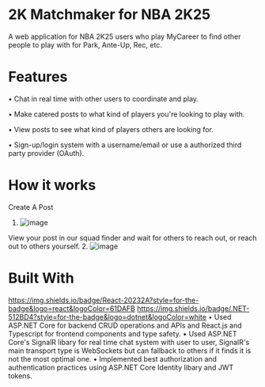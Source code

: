 # 2K Matchmaker for NBA 2K25
A web application for NBA 2K25 users who play MyCareer to find other people to play with for Park, Ante-Up, Rec, etc.

# Features
• Chat in real time with other users to coordinate and play.

• Make catered posts to what kind of players you're looking to play with.

• View posts to see what kind of players others are looking for.

• Sign-up/login system with a username/email or use a authorized third party provider (OAuth).

# How it works
Create A Post
1. ![image](https://github.com/user-attachments/assets/875a14d7-a744-4638-9b3f-2f91fabdaa08)

View your post in our squad finder and wait for others to reach out, or reach out to others yourself.
2. ![image](https://github.com/user-attachments/assets/944b2da7-553c-4eba-a213-c74c9e7f11f5)

# Built With
https://img.shields.io/badge/React-20232A?style=for-the-badge&logo=react&logoColor=61DAFB https://img.shields.io/badge/.NET-512BD4?style=for-the-badge&logo=dotnet&logoColor=white
• Used ASP.NET Core for backend CRUD operations and APIs and React.js and Typescript for frontend components and type safety.
• Used ASP.NET Core's SignalR libary for real time chat system with user to user, SignalR's main transport type is WebSockets but can fallback to others if it finds it is not the most optimal one.
• Implemented best authorization and authentication practices using ASP.NET Core Identity libary and JWT tokens.







